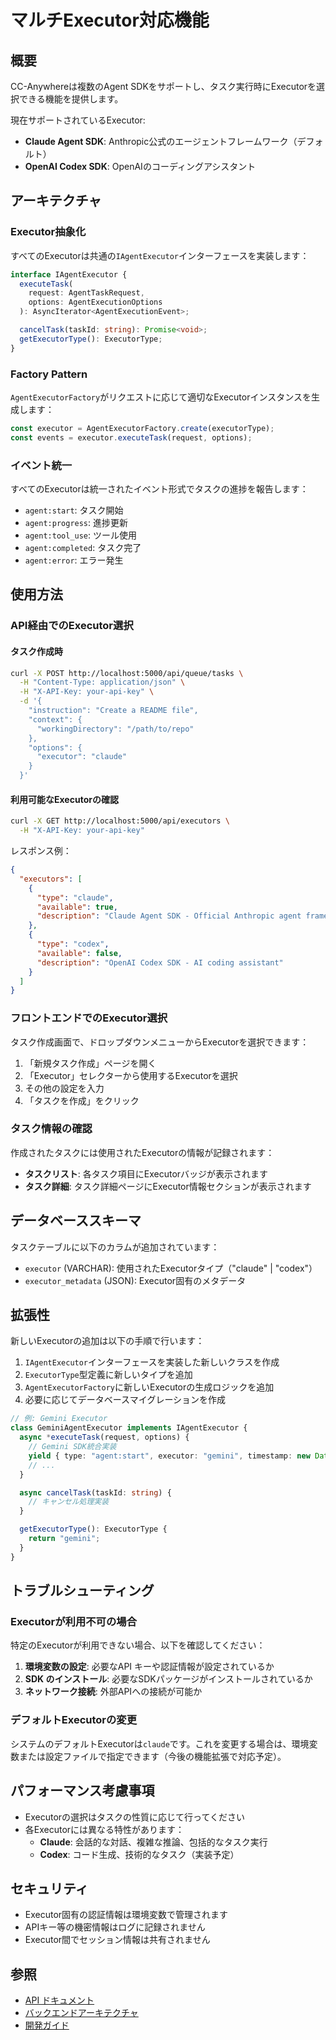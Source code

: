 # マルチExecutor対応機能

## 概要

CC-Anywhereは複数のAgent SDKをサポートし、タスク実行時にExecutorを選択できる機能を提供します。

現在サポートされているExecutor:
- **Claude Agent SDK**: Anthropic公式のエージェントフレームワーク（デフォルト）
- **OpenAI Codex SDK**: OpenAIのコーディングアシスタント

## アーキテクチャ

### Executor抽象化

すべてのExecutorは共通の`IAgentExecutor`インターフェースを実装します：

```typescript
interface IAgentExecutor {
  executeTask(
    request: AgentTaskRequest,
    options: AgentExecutionOptions
  ): AsyncIterator<AgentExecutionEvent>;

  cancelTask(taskId: string): Promise<void>;
  getExecutorType(): ExecutorType;
}
```

### Factory Pattern

`AgentExecutorFactory`がリクエストに応じて適切なExecutorインスタンスを生成します：

```typescript
const executor = AgentExecutorFactory.create(executorType);
const events = executor.executeTask(request, options);
```

### イベント統一

すべてのExecutorは統一されたイベント形式でタスクの進捗を報告します：

- `agent:start`: タスク開始
- `agent:progress`: 進捗更新
- `agent:tool_use`: ツール使用
- `agent:completed`: タスク完了
- `agent:error`: エラー発生

## 使用方法

### API経由でのExecutor選択

#### タスク作成時

```bash
curl -X POST http://localhost:5000/api/queue/tasks \
  -H "Content-Type: application/json" \
  -H "X-API-Key: your-api-key" \
  -d '{
    "instruction": "Create a README file",
    "context": {
      "workingDirectory": "/path/to/repo"
    },
    "options": {
      "executor": "claude"
    }
  }'
```

#### 利用可能なExecutorの確認

```bash
curl -X GET http://localhost:5000/api/executors \
  -H "X-API-Key: your-api-key"
```

レスポンス例：
```json
{
  "executors": [
    {
      "type": "claude",
      "available": true,
      "description": "Claude Agent SDK - Official Anthropic agent framework"
    },
    {
      "type": "codex",
      "available": false,
      "description": "OpenAI Codex SDK - AI coding assistant"
    }
  ]
}
```

### フロントエンドでのExecutor選択

タスク作成画面で、ドロップダウンメニューからExecutorを選択できます：

1. 「新規タスク作成」ページを開く
2. 「Executor」セレクターから使用するExecutorを選択
3. その他の設定を入力
4. 「タスクを作成」をクリック

### タスク情報の確認

作成されたタスクには使用されたExecutorの情報が記録されます：

- **タスクリスト**: 各タスク項目にExecutorバッジが表示されます
- **タスク詳細**: タスク詳細ページにExecutor情報セクションが表示されます

## データベーススキーマ

タスクテーブルに以下のカラムが追加されています：

- `executor` (VARCHAR): 使用されたExecutorタイプ（"claude" | "codex"）
- `executor_metadata` (JSON): Executor固有のメタデータ

## 拡張性

新しいExecutorの追加は以下の手順で行います：

1. `IAgentExecutor`インターフェースを実装した新しいクラスを作成
2. `ExecutorType`型定義に新しいタイプを追加
3. `AgentExecutorFactory`に新しいExecutorの生成ロジックを追加
4. 必要に応じてデータベースマイグレーションを作成

```typescript
// 例: Gemini Executor
class GeminiAgentExecutor implements IAgentExecutor {
  async *executeTask(request, options) {
    // Gemini SDK統合実装
    yield { type: "agent:start", executor: "gemini", timestamp: new Date() };
    // ...
  }

  async cancelTask(taskId: string) {
    // キャンセル処理実装
  }

  getExecutorType(): ExecutorType {
    return "gemini";
  }
}
```

## トラブルシューティング

### Executorが利用不可の場合

特定のExecutorが利用できない場合、以下を確認してください：

1. **環境変数の設定**: 必要なAPI キーや認証情報が設定されているか
2. **SDK のインストール**: 必要なSDKパッケージがインストールされているか
3. **ネットワーク接続**: 外部APIへの接続が可能か

### デフォルトExecutorの変更

システムのデフォルトExecutorは`claude`です。これを変更する場合は、環境変数または設定ファイルで指定できます（今後の機能拡張で対応予定）。

## パフォーマンス考慮事項

- Executorの選択はタスクの性質に応じて行ってください
- 各Executorには異なる特性があります：
  - **Claude**: 会話的な対話、複雑な推論、包括的なタスク実行
  - **Codex**: コード生成、技術的なタスク（実装予定）

## セキュリティ

- Executor固有の認証情報は環境変数で管理されます
- APIキー等の機密情報はログに記録されません
- Executor間でセッション情報は共有されません

## 参照

- [API ドキュメント](../backend/openapi.yaml)
- [バックエンドアーキテクチャ](./architecture.md)
- [開発ガイド](../README.md)
